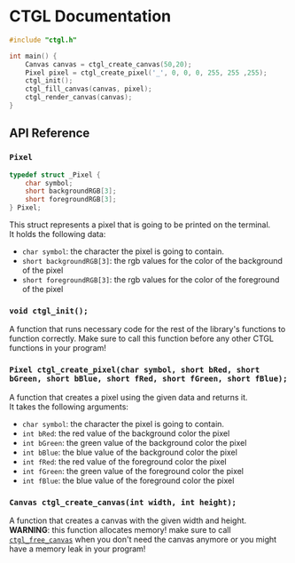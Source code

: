 # CTGL Documentation



```c
#include "ctgl.h"

int main() {
	Canvas canvas = ctgl_create_canvas(50,20);
	Pixel pixel = ctgl_create_pixel('_', 0, 0, 0, 255, 255 ,255);
	ctgl_init();
	ctgl_fill_canvas(canvas, pixel);
	ctgl_render_canvas(canvas);
}
```

## API Reference


### `Pixel`

```c
typedef struct _Pixel {
	char symbol;
	short backgroundRGB[3];
	short foregroundRGB[3];
} Pixel;
```

This struct represents a pixel that is going to be printed on the terminal.<br>
It holds the following data:
- `char symbol`: the character the pixel is going to contain.
- `short backgroundRGB[3]`: the rgb values for the color of the background of the pixel
- `short foregroundRGB[3]`: the rgb values for the color of the foreground of the pixel



### `void ctgl_init();`

A function that runs necessary code for the rest of the library's functions to function correctly. Make sure to call this function before any other CTGL functions in your program!

### `Pixel ctgl_create_pixel(char symbol, short bRed, short bGreen, short bBlue, short fRed, short fGreen, short fBlue);`

A function that creates a pixel using the given data and returns it.<br>
It takes the following arguments:
- `char symbol`: the character the pixel is going to contain.
- `int bRed`: the red value of the background color the pixel
- `int bGreen`: the green value of the background color the pixel
- `int bBlue`: the blue value of the background color the pixel
- `int fRed`: the red value of the foreground color the pixel
- `int fGreen`: the green value of the foreground color the pixel
- `int fBlue`: the blue value of the foreground color the pixel

### `Canvas ctgl_create_canvas(int width, int height);`

A function that creates a canvas with the given width and height.
**WARNING**: this function allocates memory! make sure to call [`ctgl_free_canvas`](#ctgl_free_canvas) when you don't need the canvas anymore or you might have a memory leak in your program!
